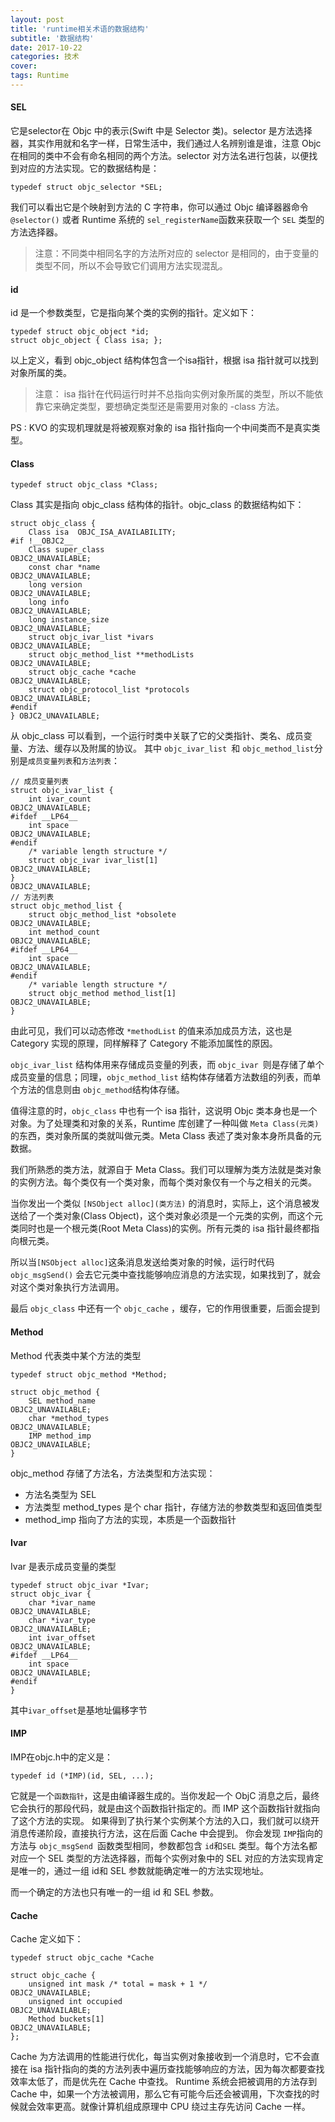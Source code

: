 ```yaml
---
layout: post
title: 'runtime相关术语的数据结构'
subtitle: '数据结构'
date: 2017-10-22
categories: 技术
cover: 
tags: Runtime
---
```



#### SEL

它是selector在 Objc 中的表示(Swift 中是 Selector 类)。selector 是方法选择器，其实作用就和名字一样，日常生活中，我们通过人名辨别谁是谁，注意 Objc 在相同的类中不会有命名相同的两个方法。selector 对方法名进行包装，以便找到对应的方法实现。它的数据结构是：

<pre><code class="language-objectivec">typedef struct objc_selector *SEL;
</code></pre>

我们可以看出它是个映射到方法的 C 字符串，你可以通过 Objc 编译器器命令`@selector()` 或者 Runtime 系统的 `sel_registerName`函数来获取一个 `SEL` 类型的方法选择器。
> 注意：不同类中相同名字的方法所对应的 selector 是相同的，由于变量的类型不同，所以不会导致它们调用方法实现混乱。

#### id

id 是一个参数类型，它是指向某个类的实例的指针。定义如下：

<pre><code class="language-objectivec">typedef struct objc_object *id;
struct objc_object { Class isa; };
</code></pre>

以上定义，看到 objc_object 结构体包含一个isa指针，根据 isa 指针就可以找到对象所属的类。
>注意： isa 指针在代码运行时并不总指向实例对象所属的类型，所以不能依靠它来确定类型，要想确定类型还是需要用对象的 -class 方法。

PS : KVO 的实现机理就是将被观察对象的 isa 指针指向一个中间类而不是真实类型。

#### Class

<pre><code class="language-objectivec">typedef struct objc_class *Class;
</code></pre>

Class 其实是指向 objc_class 结构体的指针。objc_class 的数据结构如下：

<pre><code class="language-objectivec">struct objc_class {
    Class isa  OBJC_ISA_AVAILABILITY;
#if !__OBJC2__
    Class super_class                                        OBJC2_UNAVAILABLE;
    const char *name                                         OBJC2_UNAVAILABLE;
    long version                                             OBJC2_UNAVAILABLE;
    long info                                                OBJC2_UNAVAILABLE;
    long instance_size                                       OBJC2_UNAVAILABLE;
    struct objc_ivar_list *ivars                             OBJC2_UNAVAILABLE;
    struct objc_method_list **methodLists                    OBJC2_UNAVAILABLE;
    struct objc_cache *cache                                 OBJC2_UNAVAILABLE;
    struct objc_protocol_list *protocols                     OBJC2_UNAVAILABLE;
#endif
} OBJC2_UNAVAILABLE;
</code></pre>

从 objc_class 可以看到，一个运行时类中关联了它的父类指针、类名、成员变量、方法、缓存以及附属的协议。
其中 `objc_ivar_list `和 `objc_method_list`分别是`成员变量列表`和`方法列表`：

<pre><code class="language-objectivec">// 成员变量列表
struct objc_ivar_list {
    int ivar_count                                           OBJC2_UNAVAILABLE;
#ifdef __LP64__
    int space                                                OBJC2_UNAVAILABLE;
#endif
    /* variable length structure */
    struct objc_ivar ivar_list[1]                            OBJC2_UNAVAILABLE;
}                                                            OBJC2_UNAVAILABLE;
// 方法列表
struct objc_method_list {
    struct objc_method_list *obsolete                        OBJC2_UNAVAILABLE;
    int method_count                                         OBJC2_UNAVAILABLE;
#ifdef __LP64__
    int space                                                OBJC2_UNAVAILABLE;
#endif
    /* variable length structure */
    struct objc_method method_list[1]                        OBJC2_UNAVAILABLE;
}
</code></pre>

由此可见，我们可以动态修改 `*methodList` 的值来添加成员方法，这也是 Category 实现的原理，同样解释了 Category 不能添加属性的原因。

`objc_ivar_list` 结构体用来存储成员变量的列表，而 `objc_ivar `则是存储了单个成员变量的信息；同理，`objc_method_list` 结构体存储着方法数组的列表，而单个方法的信息则由 `objc_method`结构体存储。

值得注意的时，`objc_class` 中也有一个 isa 指针，这说明 Objc 类本身也是一个对象。为了处理类和对象的关系，Runtime 库创建了一种叫做 `Meta Class(元类)` 的东西，类对象所属的类就叫做元类。Meta Class 表述了类对象本身所具备的元数据。

我们所熟悉的类方法，就源自于 Meta Class。我们可以理解为类方法就是类对象的实例方法。每个类仅有一个类对象，而每个类对象仅有一个与之相关的元类。

当你发出一个类似 `[NSObject alloc](类方法)` 的消息时，实际上，这个消息被发送给了一个类对象(Class Object)，这个类对象必须是一个元类的实例，而这个元类同时也是一个根元类(Root Meta Class)的实例。所有元类的 isa 指针最终都指向根元类。

所以当` [NSObject alloc] `这条消息发送给类对象的时候，运行时代码` objc_msgSend()` 会去它元类中查找能够响应消息的方法实现，如果找到了，就会对这个类对象执行方法调用。

最后 `objc_class` 中还有一个 `objc_cache` ，缓存，它的作用很重要，后面会提到

#### Method

Method 代表类中某个方法的类型

<pre><code class="language-objectivec">typedef struct objc_method *Method;

struct objc_method {
    SEL method_name                                          OBJC2_UNAVAILABLE;
    char *method_types                                       OBJC2_UNAVAILABLE;
    IMP method_imp                                           OBJC2_UNAVAILABLE;
}
</code></pre>
objc_method 存储了方法名，方法类型和方法实现：
- 方法名类型为 SEL
- 方法类型 method_types 是个 char 指针，存储方法的参数类型和返回值类型
- method_imp 指向了方法的实现，本质是一个函数指针

#### Ivar

Ivar 是表示成员变量的类型
<pre><code class="language-objectivec">typedef struct objc_ivar *Ivar;
struct objc_ivar {
    char *ivar_name                                          OBJC2_UNAVAILABLE;
    char *ivar_type                                          OBJC2_UNAVAILABLE;
    int ivar_offset                                          OBJC2_UNAVAILABLE;
#ifdef __LP64__
    int space                                                OBJC2_UNAVAILABLE;
#endif
}
</code></pre>

其中` ivar_offset `是基地址偏移字节
#### IMP
IMP在objc.h中的定义是：

<pre><code class="language-objectivec">typedef id (*IMP)(id, SEL, ...);
</code></pre>
它就是一个`函数指针`，这是由编译器生成的。当你发起一个 ObjC 消息之后，最终它会执行的那段代码，就是由这个函数指针指定的。而 IMP 这个函数指针就指向了这个方法的实现。
如果得到了执行某个实例某个方法的入口，我们就可以绕开消息传递阶段，直接执行方法，这在后面 Cache 中会提到。
你会发现 `IMP`指向的方法与 `objc_msgSend `函数类型相同，参数都包含 `id`和`SEL` 类型。每个方法名都对应一个 SEL 类型的方法选择器，而每个实例对象中的 SEL 对应的方法实现肯定是唯一的，通过一组 id和 SEL 参数就能确定唯一的方法实现地址。

而一个确定的方法也只有唯一的一组 id 和 SEL 参数。

#### Cache

Cache 定义如下：

<pre><code class="language-objectivec">typedef struct objc_cache *Cache

struct objc_cache {
    unsigned int mask /* total = mask + 1 */                 OBJC2_UNAVAILABLE;
    unsigned int occupied                                    OBJC2_UNAVAILABLE;
    Method buckets[1]                                        OBJC2_UNAVAILABLE;
};
</code></pre>
Cache 为方法调用的性能进行优化，每当实例对象接收到一个消息时，它不会直接在 isa 指针指向的类的方法列表中遍历查找能够响应的方法，因为每次都要查找效率太低了，而是优先在 Cache 中查找。
Runtime 系统会把被调用的方法存到 Cache 中，如果一个方法被调用，那么它有可能今后还会被调用，下次查找的时候就会效率更高。就像计算机组成原理中 CPU 绕过主存先访问 Cache 一样。

